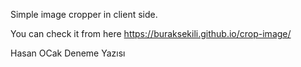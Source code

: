 Simple image cropper in client side.

You can check it from here https://buraksekili.github.io/crop-image/

Hasan OCak Deneme Yazısı
